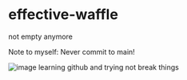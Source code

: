 # effective-waffle

not empty anymore

Note to myself: Never commit to main!


![image](https://github.com/user-attachments/assets/65d8b036-6741-4fda-8bde-90b5e55f9f20)
learning github and trying not break things
